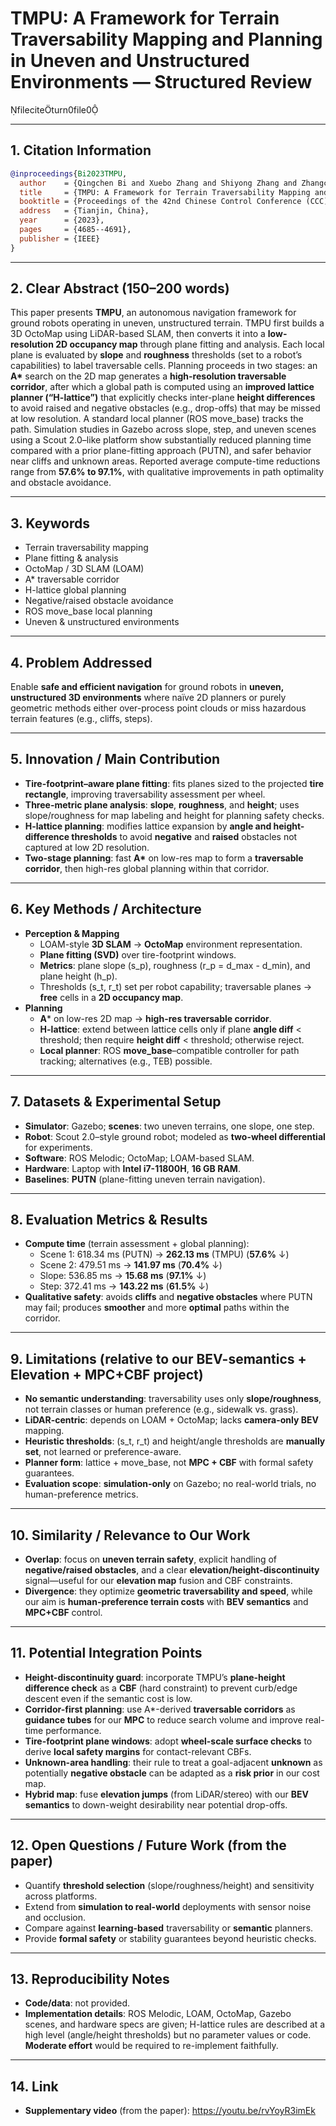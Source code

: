 # TMPU: A Framework for Terrain Traversability Mapping and Planning in Uneven and Unstructured Environments — Structured Review
fileciteturn0file0

---

## 1. Citation Information

```bibtex
@inproceedings{Bi2023TMPU,
  author    = {Qingchen Bi and Xuebo Zhang and Shiyong Zhang and Zhangchao Pan and Runhua Wang},
  title     = {TMPU: A Framework for Terrain Traversability Mapping and Planning in Uneven and Unstructured Environments},
  booktitle = {Proceedings of the 42nd Chinese Control Conference (CCC)},
  address   = {Tianjin, China},
  year      = {2023},
  pages     = {4685--4691},
  publisher = {IEEE}
}
```

---

## 2. Clear Abstract (150–200 words)

This paper presents **TMPU**, an autonomous navigation framework for ground robots operating in uneven, unstructured terrain. TMPU first builds a 3D OctoMap using LiDAR-based SLAM, then converts it into a **low-resolution 2D occupancy map** through plane fitting and analysis. Each local plane is evaluated by **slope** and **roughness** thresholds (set to a robot’s capabilities) to label traversable cells. Planning proceeds in two stages: an **A\*** search on the 2D map generates a **high-resolution traversable corridor**, after which a global path is computed using an **improved lattice planner (“H-lattice”)** that explicitly checks inter-plane **height differences** to avoid raised and negative obstacles (e.g., drop-offs) that may be missed at low resolution. A standard local planner (ROS move_base) tracks the path. Simulation studies in Gazebo across slope, step, and uneven scenes using a Scout 2.0–like platform show substantially reduced planning time compared with a prior plane-fitting approach (PUTN), and safer behavior near cliffs and unknown areas. Reported average compute-time reductions range from **57.6% to 97.1%**, with qualitative improvements in path optimality and obstacle avoidance.

---

## 3. Keywords

- Terrain traversability mapping  
- Plane fitting & analysis  
- OctoMap / 3D SLAM (LOAM)  
- A* traversable corridor  
- H-lattice global planning  
- Negative/raised obstacle avoidance  
- ROS move_base local planning  
- Uneven & unstructured environments

---

## 4. Problem Addressed

Enable **safe and efficient navigation** for ground robots in **uneven, unstructured 3D environments** where naïve 2D planners or purely geometric methods either over-process point clouds or miss hazardous terrain features (e.g., cliffs, steps).

---

## 5. Innovation / Main Contribution

- **Tire-footprint–aware plane fitting**: fits planes sized to the projected **tire rectangle**, improving traversability assessment per wheel.  
- **Three-metric plane analysis**: **slope**, **roughness**, and **height**; uses slope/roughness for map labeling and height for planning safety checks.  
- **H-lattice planning**: modifies lattice expansion by **angle and height-difference thresholds** to avoid **negative** and **raised** obstacles not captured at low 2D resolution.  
- **Two-stage planning**: fast **A\*** on low-res map to form a **traversable corridor**, then high-res global planning within that corridor.

---

## 6. Key Methods / Architecture

- **Perception & Mapping**
  - LOAM-style **3D SLAM** → **OctoMap** environment representation.  
  - **Plane fitting (SVD)** over tire-footprint windows.  
  - **Metrics**: plane slope (s_p), roughness (r_p = d_max - d_min), and plane height (h_p).  
  - Thresholds (s_t, r_t) set per robot capability; traversable planes → **free** cells in a **2D occupancy map**.  
- **Planning**
  - **A*** on low-res 2D map → **high-res traversable corridor**.  
  - **H-lattice**: extend between lattice cells only if plane **angle diff** < threshold; then require **height diff** < threshold; otherwise reject.  
  - **Local planner**: ROS **move_base**–compatible controller for path tracking; alternatives (e.g., TEB) possible.

---

## 7. Datasets & Experimental Setup

- **Simulator**: Gazebo; **scenes**: two uneven terrains, one slope, one step.  
- **Robot**: Scout 2.0–style ground robot; modeled as **two-wheel differential** for experiments.  
- **Software**: ROS Melodic; OctoMap; LOAM-based SLAM.  
- **Hardware**: Laptop with **Intel i7-11800H**, **16 GB RAM**.  
- **Baselines**: **PUTN** (plane-fitting uneven terrain navigation).

---

## 8. Evaluation Metrics & Results

- **Compute time** (terrain assessment + global planning):  
  - Scene 1: 618.34 ms (PUTN) → **262.13 ms** (TMPU) (**57.6%** ↓)  
  - Scene 2: 479.51 ms → **141.97 ms** (**70.4%** ↓)  
  - Slope: 536.85 ms → **15.68 ms** (**97.1%** ↓)  
  - Step: 372.41 ms → **143.22 ms** (**61.5%** ↓)  
- **Qualitative safety**: avoids **cliffs** and **negative obstacles** where PUTN may fail; produces **smoother** and more **optimal** paths within the corridor.

---

## 9. Limitations (relative to our BEV-semantics + Elevation + MPC+CBF project)

- **No semantic understanding**: traversability uses only **slope/roughness**, not terrain classes or human preference (e.g., sidewalk vs. grass).  
- **LiDAR-centric**: depends on LOAM + OctoMap; lacks **camera-only BEV** mapping.  
- **Heuristic thresholds**: (s_t, r_t) and height/angle thresholds are **manually set**, not learned or preference-aware.  
- **Planner form**: lattice + move_base, not **MPC + CBF** with formal safety guarantees.  
- **Evaluation scope**: **simulation-only** on Gazebo; no real-world trials, no human-preference metrics.

---

## 10. Similarity / Relevance to Our Work

- **Overlap**: focus on **uneven terrain safety**, explicit handling of **negative/raised obstacles**, and a clear **elevation/height-discontinuity** signal—useful for our **elevation map** fusion and CBF constraints.  
- **Divergence**: they optimize **geometric traversability and speed**, while our aim is **human-preference terrain costs** with **BEV semantics** and **MPC+CBF** control.

---

## 11. Potential Integration Points

- **Height-discontinuity guard**: incorporate TMPU’s **plane-height difference check** as a **CBF** (hard constraint) to prevent curb/edge descent even if the semantic cost is low.  
- **Corridor-first planning**: use A\*-derived **traversable corridors** as **guidance tubes** for our **MPC** to reduce search volume and improve real-time performance.  
- **Tire-footprint plane windows**: adopt **wheel-scale surface checks** to derive **local safety margins** for contact-relevant CBFs.  
- **Unknown-area handling**: their rule to treat a goal-adjacent **unknown** as potentially **negative obstacle** can be adapted as a **risk prior** in our cost map.  
- **Hybrid map**: fuse **elevation jumps** (from LiDAR/stereo) with our **BEV semantics** to down-weight desirability near potential drop-offs.

---

## 12. Open Questions / Future Work (from the paper)

- Quantify **threshold selection** (slope/roughness/height) and sensitivity across platforms.  
- Extend from **simulation to real-world** deployments with sensor noise and occlusion.  
- Compare against **learning-based** traversability or **semantic** planners.  
- Provide **formal safety** or stability guarantees beyond heuristic checks.

---

## 13. Reproducibility Notes

- **Code/data**: not provided.  
- **Implementation details**: ROS Melodic, LOAM, OctoMap, Gazebo scenes, and hardware specs are given; H-lattice rules are described at a high level (angle/height thresholds) but no parameter values or code. **Moderate effort** would be required to re-implement faithfully.

---

## 14. Link

- **Supplementary video** (from the paper): https://youtu.be/rvYoyR3imEk
